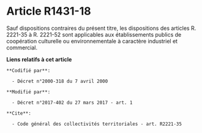 # Article R1431-18

Sauf dispositions contraires du présent titre, les dispositions des articles R. 2221-35 à R. 2221-52 sont applicables aux
établissements publics de coopération culturelle ou environnementale à caractère industriel et commercial.

**Liens relatifs à cet article**

	**Codifié par**:

	  - Décret n°2000-318 du 7 avril 2000

	**Modifié par**:

	  - Décret n°2017-402 du 27 mars 2017 - art. 1

	**Cite**:

	  - Code général des collectivités territoriales - art. R2221-35
